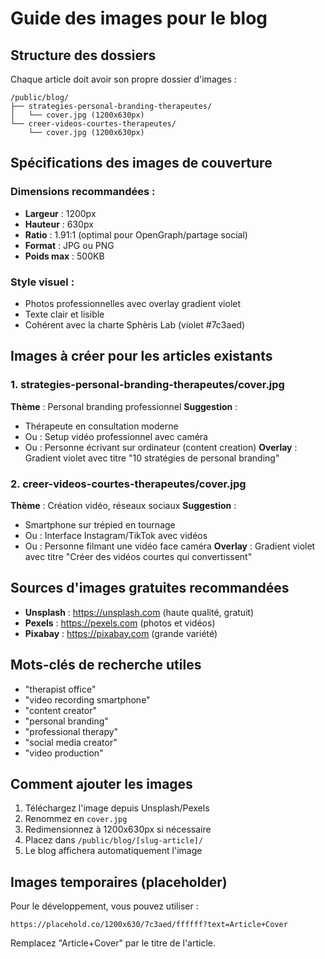 # Guide des images pour le blog

## Structure des dossiers

Chaque article doit avoir son propre dossier d'images :
```
/public/blog/
├── strategies-personal-branding-therapeutes/
│   └── cover.jpg (1200x630px)
└── creer-videos-courtes-therapeutes/
    └── cover.jpg (1200x630px)
```

## Spécifications des images de couverture

### Dimensions recommandées :
- **Largeur** : 1200px
- **Hauteur** : 630px
- **Ratio** : 1.91:1 (optimal pour OpenGraph/partage social)
- **Format** : JPG ou PNG
- **Poids max** : 500KB

### Style visuel :
- Photos professionnelles avec overlay gradient violet
- Texte clair et lisible
- Cohérent avec la charte Sphèris Lab (violet #7c3aed)

## Images à créer pour les articles existants

### 1. strategies-personal-branding-therapeutes/cover.jpg
**Thème** : Personal branding professionnel
**Suggestion** :
- Thérapeute en consultation moderne
- Ou : Setup vidéo professionnel avec caméra
- Ou : Personne écrivant sur ordinateur (content creation)
**Overlay** : Gradient violet avec titre "10 stratégies de personal branding"

### 2. creer-videos-courtes-therapeutes/cover.jpg
**Thème** : Création vidéo, réseaux sociaux
**Suggestion** :
- Smartphone sur trépied en tournage
- Ou : Interface Instagram/TikTok avec vidéos
- Ou : Personne filmant une vidéo face caméra
**Overlay** : Gradient violet avec titre "Créer des vidéos courtes qui convertissent"

## Sources d'images gratuites recommandées

- **Unsplash** : https://unsplash.com (haute qualité, gratuit)
- **Pexels** : https://pexels.com (photos et vidéos)
- **Pixabay** : https://pixabay.com (grande variété)

## Mots-clés de recherche utiles

- "therapist office"
- "video recording smartphone"
- "content creator"
- "personal branding"
- "professional therapy"
- "social media creator"
- "video production"

## Comment ajouter les images

1. Téléchargez l'image depuis Unsplash/Pexels
2. Renommez en `cover.jpg`
3. Redimensionnez à 1200x630px si nécessaire
4. Placez dans `/public/blog/[slug-article]/`
5. Le blog affichera automatiquement l'image

## Images temporaires (placeholder)

Pour le développement, vous pouvez utiliser :
```
https://placehold.co/1200x630/7c3aed/ffffff?text=Article+Cover
```

Remplacez "Article+Cover" par le titre de l'article.
